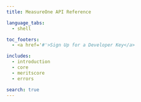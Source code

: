 ```yaml
---
title: MeasureOne API Reference

language_tabs:
  - shell

toc_footers:
  - <a href='#'>Sign Up for a Developer Key</a>

includes:
  - introduction
  - core
  - meritscore
  - errors

search: true
---
```

